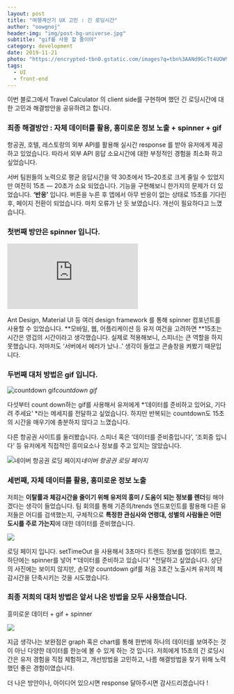 ```yaml
---
layout: post
title: "여행계산기 UX 고민 : 긴 로딩시간"
author: "oowgnoj"
header-img: "img/post-bg-universe.jpg"
subtitle: "gif를 사용 할 줄이야"
category: development
date: 2019-11-21
photo: "https://encrypted-tbn0.gstatic.com/images?q=tbn%3AANd9GcTt4UOW9hCeGdqfRe2cYpl9TGXfI7p8dAqQZX_2RnsjLttmuYBv&usqp=CAU"
tags:
  - UI
  - front-end
---
```


이번 블로그에서 Travel Calculator 의 client side를 구현하며 했던 긴 로딩시간에 대한 고민과 해결방안을 공유하려고 합니다.

### 최종 해결방안 : 자체 데이터를 활용, 흥미로운 정보 노출 + spinner + gif

항공권, 호텔, 레스토랑의 외부 API를 활용해 실시간 response 를 받아 유저에게 제공하고 있었습니다. 따라서 외부 API 응답 소요시간에 대한 부정적인 경험을 최소화 하고싶었습니다.

서버 팀원들의 노력으로 평균 응답시간을 약 30초에서 15–20초로 크게 줄일 수 있었지만 여전히 15초 — 20초가 소요 되었습니다. 기능을 구현해보니 한가지의 문제가 더 있었습니다. **‘반응’** 입니다. 버튼을 누른 후 앱에서 아무 반응이 없는 상태로 15초를 기다린 후, 페이지 전환이 되었습니다. 마치 오류가 난 듯 보였습니다. 개선이 필요하다고 느꼈습니다.

### 첫번째 방안은 spinner 입니다.

<iframe src="https://medium.com/media/6c836fec74e9c0217634397b2e5e8622" frameborder=0></iframe>

Ant Design, Material UI 등 여러 design framework 를 통해 spinner 컴포넌트를 사용할 수 있었습니다. **모바일, 웹, 어플리케이션 등 유저 여건을 고려하면 **15초는 시간은 영겁의 시간이라고 생각했습니다. 실제로 적용해보니, 스피너는 큰 역할을 하지 못했습니다. 저마저도 ‘서버에서 에러가 났나..’ 생각이 들었고 콘솔창을 켜봤기 때문입니다.

### 두번째 대처 방법은 gif 입니다.

![countdown gif](https://cdn-images-1.medium.com/max/2000/1*UazJaqHlmjrTg1_alpSKNw.gif)_countdown gif_

다섯부터 count down하는 gif를 사용해서 유저에게 *‘데이터를 준비하고 있어요, 기다려 주세요’ *라는 메세지를 전달하고 싶었습니다. 하지만 반복되는 countdown도 15초의 시간을 매우기에 충분하지 않다고 느꼈습니다.

다른 항공권 사이트를 둘러봤습니다. 스피너 혹은 ‘데이터를 준비중입니다’, ‘조회중 입니다’ 등 유저에게 직접적인 흥미요소나 정보를 주고 있지는 않았습니다.

![네이버 항공권 로딩 페이지](https://cdn-images-1.medium.com/max/2000/1*uMONdHHJ2IYGp1OcUZWImQ.png)_네이버 항공권 로딩 페이지_

### 세번째, 자체 데이터를 활용, 흥미로운 정보 노출

저희는 **이탈률과 체감시간을 줄이기 위해 유저의 흥미 / 도움이 되는 정보를 렌더**링 해야겠다는 생각이 들었습니다. 팀 회의를 통해 기존의/trends 엔드포인트를 활용해 다른 유저들은 어디를 검색했는지, 구체적으로 **특정한 관심사와 연령대, 성별의 사람들은 어떤 도시를 주로 가는지**에 대한 데이터를 준비했습니다.

![](https://cdn-images-1.medium.com/max/2000/1*SpDMiS4o2KTFZCqNTvXuhw.png)

로딩 페이지 입니다. setTimeOut 을 사용해서 3초마다 트렌드 정보를 업데이트 했고, 하단에는 spinner를 넣어 *‘데이터를 준비하고 있습니다' *전달하고 싶었습니다. 상단의 사진에는 보이지 않지만, 손모양 countdown gif를 처음 3초간 노출시켜 유저의 체감시간을 단축시키는 것을 시도했습니다.

### 최종 저희의 대처 방법은 앞서 나온 방법을 모두 사용했습니다.

흥미로운 데이터 + gif + spinner

![](https://cdn-images-1.medium.com/max/2160/1*FyqUsbR0iYG2CJ3y-wQi9Q.gif)

지금 생각나는 보완점은 graph 혹은 chart를 통해 한번에 하나의 데이터를 보여주는 것이 아닌 다양한 데이터를 한눈에 볼 수 있게 하는 것 입니다. 저희에게 15초의 긴 로딩시간은 유저 경험을 직접 체험하고, 개선방법을 고민하고, 나름 해결방법을 찾기 위해 노력했던 좋은 경험이였습니다.

더 나은 방안이나, 아이디어 있으시면 response 달아주시면 감사드리겠습니다 !
